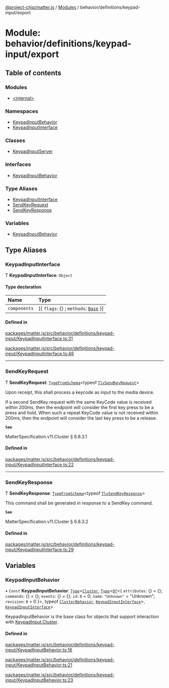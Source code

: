 [@project-chip/matter.js](../README.md) / [Modules](../modules.md) / behavior/definitions/keypad-input/export

# Module: behavior/definitions/keypad-input/export

## Table of contents

### Modules

- [\<internal\>](behavior_definitions_keypad_input_export._internal_.md)

### Namespaces

- [KeypadInputBehavior](behavior_definitions_keypad_input_export.KeypadInputBehavior.md)
- [KeypadInputInterface](behavior_definitions_keypad_input_export.KeypadInputInterface.md)

### Classes

- [KeypadInputServer](../classes/behavior_definitions_keypad_input_export.KeypadInputServer.md)

### Interfaces

- [KeypadInputBehavior](../interfaces/behavior_definitions_keypad_input_export.KeypadInputBehavior-1.md)

### Type Aliases

- [KeypadInputInterface](behavior_definitions_keypad_input_export.md#keypadinputinterface)
- [SendKeyRequest](behavior_definitions_keypad_input_export.md#sendkeyrequest)
- [SendKeyResponse](behavior_definitions_keypad_input_export.md#sendkeyresponse)

### Variables

- [KeypadInputBehavior](behavior_definitions_keypad_input_export.md#keypadinputbehavior)

## Type Aliases

### KeypadInputInterface

Ƭ **KeypadInputInterface**: `Object`

#### Type declaration

| Name | Type |
| :------ | :------ |
| `components` | [\{ `flags`: {} ; `methods`: [`Base`](../interfaces/behavior_definitions_keypad_input_export.KeypadInputInterface.Base.md)  }] |

#### Defined in

[packages/matter.js/src/behavior/definitions/keypad-input/KeypadInputInterface.ts:31](https://github.com/project-chip/matter.js/blob/558e12c94a201592c28c7bc0743705360b3e5ca6/packages/matter.js/src/behavior/definitions/keypad-input/KeypadInputInterface.ts#L31)

[packages/matter.js/src/behavior/definitions/keypad-input/KeypadInputInterface.ts:46](https://github.com/project-chip/matter.js/blob/558e12c94a201592c28c7bc0743705360b3e5ca6/packages/matter.js/src/behavior/definitions/keypad-input/KeypadInputInterface.ts#L46)

___

### SendKeyRequest

Ƭ **SendKeyRequest**: [`TypeFromSchema`](tlv_export.md#typefromschema)\<typeof [`TlvSendKeyRequest`](cluster_export.KeypadInput.md#tlvsendkeyrequest)\>

Upon receipt, this shall process a keycode as input to the media device.

If a second SendKey request with the same KeyCode value is received within 200ms, then the endpoint will consider
the first key press to be a press and hold. When such a repeat KeyCode value is not received within 200ms, then the
endpoint will consider the last key press to be a release.

**`See`**

MatterSpecification.v11.Cluster § 6.8.3.1

#### Defined in

[packages/matter.js/src/behavior/definitions/keypad-input/KeypadInputInterface.ts:22](https://github.com/project-chip/matter.js/blob/558e12c94a201592c28c7bc0743705360b3e5ca6/packages/matter.js/src/behavior/definitions/keypad-input/KeypadInputInterface.ts#L22)

___

### SendKeyResponse

Ƭ **SendKeyResponse**: [`TypeFromSchema`](tlv_export.md#typefromschema)\<typeof [`TlvSendKeyResponse`](cluster_export.KeypadInput.md#tlvsendkeyresponse)\>

This command shall be generated in response to a SendKey command.

**`See`**

MatterSpecification.v11.Cluster § 6.8.3.2

#### Defined in

[packages/matter.js/src/behavior/definitions/keypad-input/KeypadInputInterface.ts:29](https://github.com/project-chip/matter.js/blob/558e12c94a201592c28c7bc0743705360b3e5ca6/packages/matter.js/src/behavior/definitions/keypad-input/KeypadInputInterface.ts#L29)

## Variables

### KeypadInputBehavior

• `Const` **KeypadInputBehavior**: [`Type`](../interfaces/behavior_cluster_export.ClusterBehavior.Type.md)\<[`Cluster`](../interfaces/cluster_export.KeypadInput.Cluster.md), [`Type`](../interfaces/behavior_cluster_export.ClusterBehavior.Type.md)\<[`Of`](../interfaces/cluster_export.ClusterType.Of.md)\<\{ `attributes`: {} = \{}; `commands`: {} = \{}; `events`: {} = \{}; `id`: ``0`` = 0; `name`: ``"Unknown"`` = "Unknown"; `revision`: ``0`` = 0 }\>, typeof [`ClusterBehavior`](behavior_cluster_export.ClusterBehavior.md), [`KeypadInputInterface`](behavior_definitions_keypad_input_export.md#keypadinputinterface)\>, [`KeypadInputInterface`](behavior_definitions_keypad_input_export.md#keypadinputinterface)\>

KeypadInputBehavior is the base class for objects that support interaction with [KeypadInput.Cluster](cluster_export.KeypadInput.md#cluster).

#### Defined in

[packages/matter.js/src/behavior/definitions/keypad-input/KeypadInputBehavior.ts:16](https://github.com/project-chip/matter.js/blob/558e12c94a201592c28c7bc0743705360b3e5ca6/packages/matter.js/src/behavior/definitions/keypad-input/KeypadInputBehavior.ts#L16)

[packages/matter.js/src/behavior/definitions/keypad-input/KeypadInputBehavior.ts:21](https://github.com/project-chip/matter.js/blob/558e12c94a201592c28c7bc0743705360b3e5ca6/packages/matter.js/src/behavior/definitions/keypad-input/KeypadInputBehavior.ts#L21)

[packages/matter.js/src/behavior/definitions/keypad-input/KeypadInputBehavior.ts:23](https://github.com/project-chip/matter.js/blob/558e12c94a201592c28c7bc0743705360b3e5ca6/packages/matter.js/src/behavior/definitions/keypad-input/KeypadInputBehavior.ts#L23)
